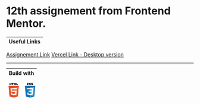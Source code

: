 # 12th assignement from Frontend Mentor.

| Useful Links  |
| ----------------- |
[Assignement Link](https://www.frontendmentor.io/challenges/fylo-data-storage-component-1dZPRbV5n)
[Vercel Link - Desktop version](https://frontend-mentor-12-orcin.vercel.app/)

---

| Build with |
| ----------------- |
[<a href="https://www.w3.org/html/" target="_blank"> <img src="https://raw.githubusercontent.com/devicons/devicon/master/icons/html5/html5-original-wordmark.svg" alt="html5" width="40" height="40"/></a>](https://www.w3schools.com/html/)
[<a href="https://www.w3schools.com/css/" target="_blank"> <img src="https://raw.githubusercontent.com/devicons/devicon/master/icons/css3/css3-original-wordmark.svg" alt="css3" width="40" height="40"/></a>](https://www.w3schools.com/css/)
